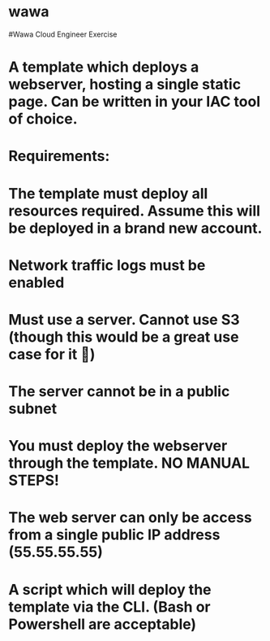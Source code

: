 # wawa
#Wawa Cloud Engineer Exercise

#	A template which deploys a webserver, hosting a single static page. Can be written in your IAC tool of choice.

# Requirements: 
# The template must deploy all resources required. Assume this will be deployed in a brand new account.
# Network traffic logs must be enabled
# Must use a server. Cannot use S3 (though this would be a great use case for it )
# The server cannot be in a public subnet
# You must deploy the webserver through the template. NO MANUAL STEPS!
# The web server can only be access from a single public IP address (55.55.55.55)

# A script which will deploy the template via the CLI. (Bash or Powershell are acceptable)
